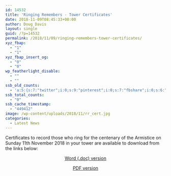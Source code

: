 ```yaml
---
id: 14532
title: 'Ringing Remembers - Tower Certificates'
date: 2018-11-09T08:45:33+00:00
author: Doug Davis
layout: single
guid: /?p=14532
permalink: /2018/11/09/ringing-remembers-tower-certificates/
xyz_fbap:
  - "1"
  - "1"
xyz_fbap_insert_og:
  - "0"
  - "0"
wp_featherlight_disable:
  - ""
  - ""
ssb_old_counts:
  - 'a:5:{s:7:"twitter";i:0;s:9:"pinterest";i:0;s:7:"fbshare";i:0;s:6:"reddit";i:0;s:6:"tumblr";N;}'
ssb_total_counts:
  - "0"
ssb_cache_timestamp:
  - "449412"
image: /wp-content/uploads/2018/11/rr_cert.jpg
categories:
  - Latest News
---
```

Certificates to record those who ring for the centenary of the Armistice on Sunday 11th November 2018 in your tower are available to download from the links below:

<p style="text-align: center;">
  <a href="https://cccbr.org.uk/wp-content/uploads/2018/11/Ringing-Remembers-Tower-Certificate.doc" target="_blank" rel="noopener">Word (.doc) version</a>
</p>

<p style="text-align: center;">
  <a href="https://cccbr.org.uk/wp-content/uploads/2018/11/Ringing-Remembers-Tower-Certificate.pdf" target="_blank" rel="noopener">PDF version</a>
</p>
